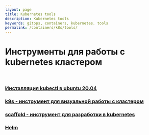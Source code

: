 ```yaml
---
layout: page
title: Kubernetes tools
description: Kubernetes tools
keywords: gitops, containers, kubernetes, tools
permalink: /containers/k8s/tools/
---
```


# Инструменты для работы с kubernetes кластером

<br/>

### [Инсталляция kubectl в ubuntu 20.04](/containers/k8s/tools/kubectl/)

### [k9s - инструмент для визуальной работы с кластером](/containers/k8s/tools/k9s/)

### [scaffold - инструмент для разработки в kubernetes](/containers/k8s/tools/scaffold/)

### [Helm](/containers/k8s/tools/helm/)
